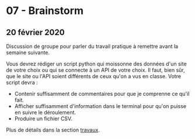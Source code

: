 # 07 - Brainstorm

## 20 février 2020

Discussion de groupe pour parler du travail pratique à remettre avant la semaine suivante.

Vous devrez rédiger un script python qui moissonne des données d'un site de votre choix ou qui se connecte à un API de votre choix. Il faut, bien sûr, que le site ou l'API soient différents de ceux qu'on a vus en classe. Votre script devra :

* Contenir suffisamment de commentaires pour que je comprenne ce qu'il fait.
* Afficher suffisamment d'information dans le terminal pour qu'on puisse en suivre le déroulement.
* Produire un fichier CSV.

Plus de détails dans la section [travaux](https://jhroy.gitbooks.io/edm5240-h2019/content/travaux.html#moissonnage-de-mi-session).

